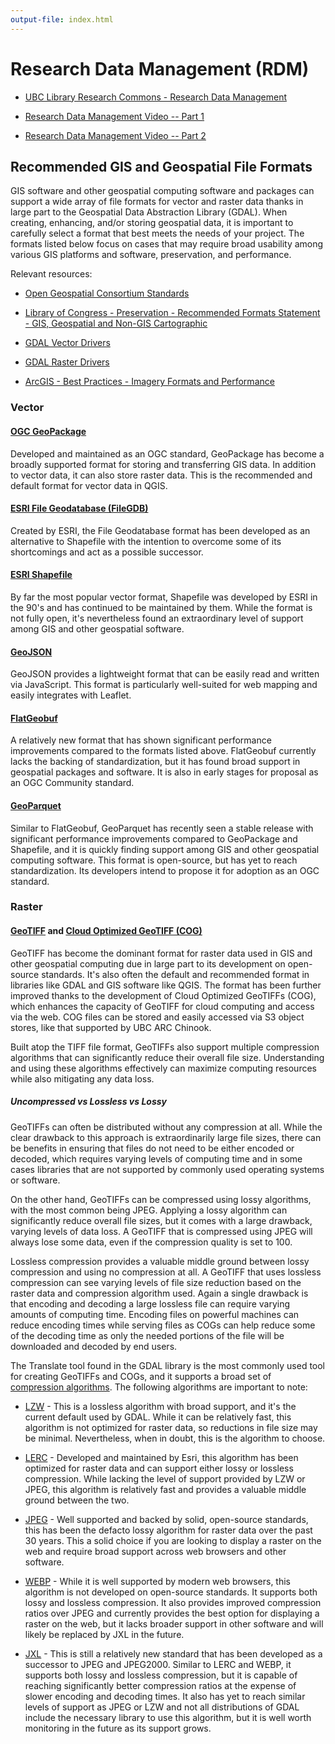 ```yaml
---
output-file: index.html
---
```


# Research Data Management (RDM)

- [UBC Library Research Commons - Research Data Management](https://ubc-library-rc.github.io/rdm/)

- [Research Data Management Video -- Part 1](https://www.youtube.com/watch?v=TxYlHMieXAM)

- [Research Data Management Video -- Part 2](https://www.youtube.com/watch?v=q5eXXps1o04)

## Recommended GIS and Geospatial File Formats

GIS software and other geospatial computing software and packages can support a
wide array of file formats for vector and raster data thanks in large part to
the Geospatial Data Abstraction Library (GDAL). When creating, enhancing, and/or
storing geospatial data, it is important to carefully select a format that best
meets the needs of your project. The formats listed below focus on cases that
may require broad usability among various GIS platforms and software,
preservation, and performance.

Relevant resources:

- [Open Geospatial Consortium Standards](https://www.ogc.org/standard/sfs/)

- [Library of Congress - Preservation - Recommended Formats Statement - GIS, Geospatial and Non-GIS Cartographic](https://www.loc.gov/preservation/resources/rfs/geo-carto.html)

- [GDAL Vector Drivers](https://gdal.org/drivers/vector/index.html)

- [GDAL Raster Drivers](https://gdal.org/drivers/raster/index.html)

- [ArcGIS - Best Practices - Imagery Formats and Performance](https://doc.arcgis.com/en/imagery/workflows/best-practices/imagery-formats-and-performance.htm)

### Vector

#### [OGC GeoPackage](https://www.geopackage.org/)

Developed and maintained as an OGC standard, GeoPackage has become a broadly
supported format for storing and transferring GIS data. In addition to vector
data, it can also store raster data. This is the recommended and default format
for vector data in QGIS.

#### [ESRI File Geodatabase (FileGDB)](https://pro.arcgis.com/en/pro-app/latest/help/data/geodatabases/manage-file-gdb/file-geodatabases.htm)

Created by ESRI, the File Geodatabase format has been developed as an
alternative to Shapefile with the intention to overcome some of its shortcomings
and act as a possible successor.

#### [ESRI Shapefile](https://pro.arcgis.com/en/pro-app/latest/help/data/shapefiles/working-with-shapefiles-in-arcgis-pro.htm)

By far the most popular vector format, Shapefile was developed by ESRI in the
90's and has continued to be maintained by them. While the format is not fully
open, it's nevertheless found an extraordinary level of support among GIS and
other geospatial software.

#### [GeoJSON](https://geojson.org/)

GeoJSON provides a lightweight format that can be easily read and written via
JavaScript. This format is particularly well-suited for web mapping and easily
integrates with Leaflet.

#### [FlatGeobuf](https://flatgeobuf.org/)

A relatively new format that has shown significant performance improvements
compared to the formats listed above. FlatGeobuf currently lacks the backing of
standardization, but it has found broad support in geospatial packages and
software. It is also in early stages for proposal as an OGC Community standard.

#### [GeoParquet](https://geoparquet.org/)

Similar to FlatGeobuf, GeoParquet has recently seen a stable release with
significant performance improvements compared to GeoPackage and Shapefile, and
it is quickly finding support among GIS and other geospatial computing software.
This format is open-source, but has yet to reach standardization. Its developers
intend to propose it for adoption as an OGC standard.

### Raster

#### [GeoTIFF](https://www.ogc.org/standard/geotiff/) and [Cloud Optimized GeoTIFF (COG)](https://www.cogeo.org/)

GeoTIFF has become the dominant format for raster data used in GIS and other
geospatial computing due in large part to its development on open-source
standards. It's also often the default and recommended format in libraries like
GDAL and GIS software like QGIS. The format has been further improved thanks to
the development of Cloud Optimized GeoTIFFs (COG), which enhances the capacity
of GeoTIFF for cloud computing and access via the web. COG files can be stored
and easily accessed via S3 object stores, like that supported by UBC ARC
Chinook.

Built atop the TIFF file format, GeoTIFFs also support multiple compression
algorithms that can significantly reduce their overall file size. Understanding
and using these algorithms effectively can maximize computing resources while
also mitigating any data loss.

##### Uncompressed vs Lossless vs Lossy

GeoTIFFs can often be distributed without any compression at all. While the
clear drawback to this approach is extraordinarily large file sizes, there can
be benefits in ensuring that files do not need to be either encoded or decoded,
which requires varying levels of computing time and in some cases libraries that
are not supported by commonly used operating systems or software.

On the other hand, GeoTIFFs can be compressed using lossy algorithms, with the
most common being JPEG. Applying a lossy algorithm can significantly reduce
overall file sizes, but it comes with a large drawback, varying levels of data
loss. A GeoTIFF that is compressed using JPEG will always lose some data, even
if the compression quality is set to 100.

Lossless compression provides a valuable middle ground between lossy compression
and using no compression at all. A GeoTIFF that uses lossless compression can
see varying levels of file size reduction based on the raster data and
compression algorithm used. Again a single drawback is that encoding and
decoding a large lossless file can require varying amounts of computing time.
Encoding files on powerful machines can reduce encoding times while serving
files as COGs can help reduce some of the decoding time as only the needed
portions of the file will be downloaded and decoded by end users.

The Translate tool found in the GDAL library is the most commonly used tool for
creating GeoTIFFs and COGs, and it supports a broad set of
[compression algorithms](https://gdal.org/drivers/raster/cog.html#general-creation-options).
The following algorithms are important to note:

- [LZW](https://en.wikipedia.org/wiki/Lempel%E2%80%93Ziv%E2%80%93Welch) - This
  is a lossless algorithm with broad support, and it's the current default used
  by GDAL. While it can be relatively fast, this algorithm is not optimized for
  raster data, so reductions in file size may be minimal. Nevertheless, when in
  doubt, this is the algorithm to choose.

- [LERC](https://esri.github.io/lerc/) - Developed and maintained by Esri, this
  algorithm has been optimized for raster data and can support either lossy or
  lossless compression. While lacking the level of support provided by LZW or
  JPEG, this algorithm is relatively fast and provides a valuable middle ground
  between the two.

- [JPEG](https://jpeg.org/jpeg/) - Well supported and backed by solid,
  open-source standards, this has been the defacto lossy algorithm for raster
  data over the past 30 years. This a solid choice if you are looking to display
  a raster on the web and require broad support across web browsers and other
  software.

- [WEBP](https://developers.google.com/speed/webp/) - While it is well supported
  by modern web browsers, this algorithm is not developed on open-source
  standards. It supports both lossy and lossless compression. It also provides
  improved compression ratios over JPEG and currently provides the best option
  for displaying a raster on the web, but it lacks broader support in other
  software and will likely be replaced by JXL in the future.

- [JXL](https://jpeg.org/jpegxl/index.html) - This is still a relatively new
  standard that has been developed as a successor to JPEG and JPEG2000. Similar
  to LERC and WEBP, it supports both lossy and lossless compression, but it is
  capable of reaching significantly better compression ratios at the expense of
  slower encoding and decoding times. It also has yet to reach similar levels of
  support as JPEG or LZW and not all distributions of GDAL include the necessary
  library to use this algorithm, but it is well worth monitoring in the future
  as its support grows.
